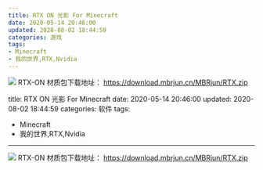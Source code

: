 ```yaml
---
title: RTX ON 光影 For Minecraft
date: 2020-05-14 20:46:00
updated: 2020-08-02 18:44:59
categories: 游戏
tags:
- Minecraft
- 我的世界,RTX,Nvidia
---
```

![  ][1]
RTX-ON 材质包下载地址：
https://download.mbrjun.cn/MBRjun/RTX.zip

  [1]: https://cos.mbrjun.cn/IMGS/2020/08/02/RTX.webp---
title: RTX ON 光影 For Minecraft
date: 2020-05-14 20:46:00
updated: 2020-08-02 18:44:59
categories: 软件
tags:
- Minecraft
- 我的世界,RTX,Nvidia
---
![  ][1]
RTX-ON 材质包下载地址：
https://download.mbrjun.cn/MBRjun/RTX.zip

  [1]: https://cos.mbrjun.cn/IMGS/2020/08/02/RTX.webp